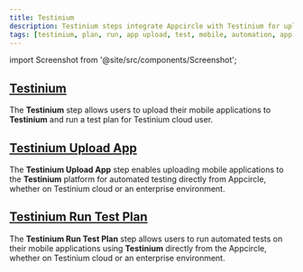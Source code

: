 ```yaml
---
title: Testinium
description: Testinium steps integrate Appcircle with Testinium for uploading apps and running automated tests on the cloud or enterprise environments.
tags: [testinium, plan, run, app upload, test, mobile, automation, app automate]
---
```


import Screenshot from '@site/src/components/Screenshot';

## [Testinium](/workflows/common-workflow-steps/testinium-steps/testinium)

The **Testinium** step allows users to upload their mobile applications to **Testinium** and run a test plan for Testinium cloud user.

## [Testinium Upload App](/workflows/common-workflow-steps/testinium-steps/testinium-upload-app)

The **Testinium Upload App** step enables uploading mobile applications to the **Testinium** platform for automated testing directly from Appcircle, whether on Testinium cloud or an enterprise environment.

## [Testinium Run Test Plan](/workflows/common-workflow-steps/testinium-steps/testinium-run-test-plan)

The **Testinium Run Test Plan** step allows users to run automated tests on their mobile applications using **Testinium** directly from the Appcircle, whether on Testinium cloud or an enterprise environment.
